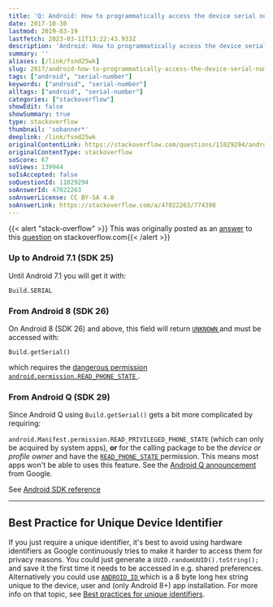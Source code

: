 ```yaml
---
title: 'Q: Android: How to programmatically access the device serial number shown in the AVD manager (API Version 8)'
date: 2017-10-30
lastmod: 2019-03-19
lastfetch: 2023-03-11T13:22:43.933Z
description: 'Android: How to programmatically access the device serial number shown in the AVD manager (API Version 8)'
summary: ''
aliases: [/link/fsnd25wk]
slug: 2017/android-how-to-programmatically-access-the-device-serial-number-shown-in-the-avd-manager-(api-version-8)
tags: ["android", "serial-number"]
keywords: ["android", "serial-number"]
alltags: ["android", "serial-number"]
categories: ["stackoverflow"]
showEdit: false
showSummary: true
type: stackoverflow
thumbnail: 'sobanner*' 
deeplink: /link/fsnd25wk
originalContentLink: https://stackoverflow.com/questions/11029294/android-how-to-programmatically-access-the-device-serial-number-shown-in-the-av
originalContentType: stackoverflow
soScore: 67
soViews: 139944
soIsAccepted: false
soQuestionId: 11029294
soAnswerId: 47022263
soAnswerLicense: CC BY-SA 4.0
soAnswerLink: https://stackoverflow.com/a/47022263/774398
---
```


{{< alert "stack-overflow" >}} This was originally posted as an [answer](https://stackoverflow.com/a/47022263/774398) to this [question](https://stackoverflow.com/questions/11029294/android-how-to-programmatically-access-the-device-serial-number-shown-in-the-av)  on stackoverflow.com{{< /alert >}}

### Up to Android 7.1 (SDK 25)

Until Android 7.1 you will get it with:

```
Build.SERIAL

```

### From Android 8 (SDK 26)

On Android 8 (SDK 26) and above, this field will return [ `UNKNOWN` ](https://developer.android.com/reference/android/os/Build.html#UNKNOWN) and must be accessed with:

```
Build.getSerial()

```

which requires the [dangerous permission](https://developer.android.com/guide/topics/permissions/requesting.html#normal-dangerous) [ `android.permission.READ_PHONE_STATE` ](https://developer.android.com/reference/android/Manifest.permission.html#READ_PHONE_STATE).

### From Android Q (SDK 29)

Since Android Q using  `Build.getSerial()`  gets a bit more complicated by requiring:

 `android.Manifest.permission.READ_PRIVILEGED_PHONE_STATE`  (which can only be acquired by system apps), **or** for the calling package to be the _device or profile owner_ and have the [ `READ_PHONE_STATE` ](https://developer.android.com/reference/android/Manifest.permission.html#READ_PHONE_STATE) permission. This means most apps won't be able to uses this feature. See the [Android Q announcement](https://developer.android.com/preview/privacy/data-identifiers#device-ids) from Google.

See [Android SDK reference](https://developer.android.com/reference/android/os/Build.html#getSerial())

* * *

Best Practice for Unique Device Identifier
------------------------------------------

If you just require a unique identifier, it's best to avoid using hardware identifiers as Google continuously tries to make it harder to access them for privacy reasons. You could just generate a  `UUID.randomUUID().toString();`  and save it the first time it needs to be accessed in e.g. shared preferences. Alternatively you could use [ `ANDROID_ID` ](https://stackoverflow.com/questions/2785485/is-there-a-unique-android-device-id) which is a 8 byte long hex string unique to the device, user and (only Android 8+) app installation. For more info on that topic, see [Best practices for unique identifiers](https://developer.android.com/training/articles/user-data-ids).